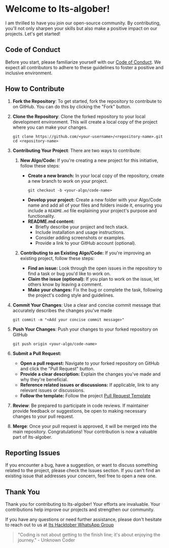 # Welcome to Its-algober!

I am thrilled to have you join our open-source community. By contributing, you'll not only sharpen your skills but also make a positive impact on our projects. Let's get started!

## Code of Conduct

Before you start, please familiarize yourself with our [Code of Conduct](CODE_OF_CONDUCT.md). We expect all contributors to adhere to these guidelines to foster a positive and inclusive environment.

## How to Contribute

1. **Fork the Repository**: To get started, fork the repository to contribute to on GitHub. You can do this by clicking the "Fork" button.

2. **Clone the Repository**: Clone the forked repository to your local development environment. This will create a local copy of the project where you can make your changes.
   ```
   git clone https://github.com/<your-username>/<repository-name>.git
   cd <repository-name>
   ```

3. **Contributing Your Project**: There are two ways to contribute:

    1. **New Algo/Code:** If you're creating a new project for this initiative, follow these steps:
        * **Create a new branch:** In your local copy of the repository, create a new branch to work on your project.
          ```
          git checkout -b <your-algo/code-name>
          ```
        * **Develop your project:** Create a new folder with your Algo/Code name and add all of your files and folders inside it, ensuring you include a `README.md` file explaining your project's purpose and functionality.
        * **README.md content:**  
            * Briefly describe your project and tech stack. 
            * Include installation and usage instructions.
            * Consider adding screenshots or examples.
            * Provide a link to your GitHub account (optional). 

    2. **Contributing to an Existing Algo/Code:** If you're improving an existing project, follow these steps:
        * **Find an issue:** Look through the open issues in the repository to find a task or bug you'd like to work on.
        * **Claim the issue (optional):** If you plan to work on the issue, let others know by leaving a comment. 
        * **Make your changes:** Fix the bug or complete the task, following the project's coding style and guidelines.

4. **Commit Your Changes**: Use a clear and concise commit message that accurately describes the changes you've made
   ```
   git commit -m "<Add your concise commit message>"
   ```

5. **Push Your Changes**: Push your changes to your forked repository on GitHub
   ```
   git push origin <your-algo/code-name>
   ```

6. **Submit a Pull Request:**
  
      * **Open a pull request:** Navigate to your forked repository on GitHub and click the "Pull Request" button.
      * **Provide a clear description:** Explain the changes you've made and why they're beneficial.
      * **Reference related issues or discussions:** If applicable, link to any relevant issues or discussions.
      * **Follow the template:** Follow the project [Pull Request Template](PULL_REQUEST_TEMPLATE.md)


7. **Review**: Be prepared to participate in code reviews. If maintainer provide feedback or suggestions, be open to making necessary changes to your pull request.

8. **Merge**: Once your pull request is approved, it will be merged into the main repository. Congratulations! Your contribution is now a valuable part of Its-algober.

## Reporting Issues

If you encounter a bug, have a suggestion, or want to discuss something related to the project, please check the Issues section. If you can't find an existing issue that addresses your concern, feel free to open a new one.

## Thank You

Thank you for contributing to Its-algober! Your efforts are invaluable. Your contributions help improve our projects and strengthen our community.

If you have any questions or need further assistance, please don't hesitate to reach out to us at  [Its Hacktober WhatsApp Group](https://chat.whatsapp.com/HfqDn52yy6l8T2d6fL0hKU)

> "Coding is not about getting to the finish line; it's about enjoying the journey." - Unknown Coder
